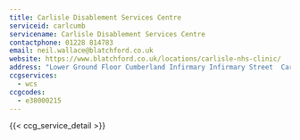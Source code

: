 ```yaml
---
title: Carlisle Disablement Services Centre
serviceid: carlcumb
servicename: Carlisle Disablement Services Centre
contactphone: 01228 814783
email: neil.wallace@blatchford.co.uk
website: https://www.blatchford.co.uk/locations/carlisle-nhs-clinic/
address: "Lower Ground Floor Cumberland Infirmary Infirmary Street  Carlisle Cumbria CA2 7HY"
ccgservices:
  - wcs
ccgcodes:
  - e38000215
---
```


{{< ccg_service_detail >}}
